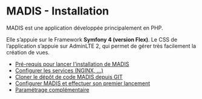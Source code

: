MADIS - Installation
====================


MADIS est une application développée principalement en PHP.

Elle s’appuie sur le Framework **Symfony 4 (version Flex)**.
Le CSS de l’application s’appuie sur AdminLTE 2, qui permet de gérer très facilement la création de vues.

- [Pré-requis pour lancer l'installation de MADIS](1-pre-requis.md)
- [Configurer les services (NGINX, ...)](2-configurer-les-services.md)
- [Cloner le dépôt de code MADIS depuis GIT](3-cloner-le-depot-git-de-madis.md)
- [Configurer MADIS et effectuer son premier lancement](4-premiere-configuration-de-madis.md)
- [Paramétrage complémentaire](5-parametrages-complementaires.md)
